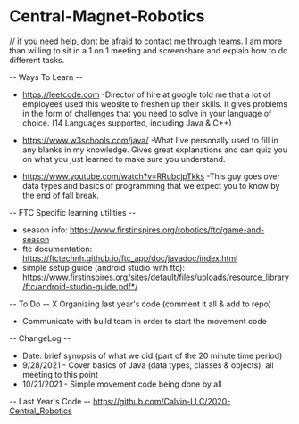 # Central-Magnet-Robotics

// if you need help, dont be afraid to contact me through teams. I am more than willing to sit in a 1 on 1 meeting and screenshare and explain how to do different tasks.


-- Ways To Learn -- 
* https://leetcode.com
     -Director of hire at google told me that a lot of employees used this website to freshen up their skills. It gives problems in the form of challenges that you need to solve in your language of choice. (14 Languages supported, including Java & C++)
     
* https://www.w3schools.com/java/
     -What I've personally used to fill in any blanks in my knowledge. Gives great explanations and can quiz you on what you just learned to make sure you understand.
     
* https://www.youtube.com/watch?v=RRubcjpTkks
     -This guy goes over data types and basics of programming that we expect you to know by the end of fall break.


-- FTC Specific learning utilities -- 
* season info: https://www.firstinspires.org/robotics/ftc/game-and-season
* ftc documentation: https://ftctechnh.github.io/ftc_app/doc/javadoc/index.html
* simple setup guide (android studio with ftc): https://www.firstinspires.org/sites/default/files/uploads/resource_library/ftc/android-studio-guide.pdf*/


-- To Do --
X Organizing last year's code (comment it all & add to repo) 
* Communicate with build team in order to start the movement code


-- ChangeLog --
* Date: brief synopsis of what we did (part of the 20 minute time period)
* 9/28/2021  - Cover basics of Java (data types, classes & objects), all meeting to this point
* 10/21/2021 - Simple movement code being done by all


-- Last Year's Code --
https://github.com/Calvin-LLC/2020-Central_Robotics

